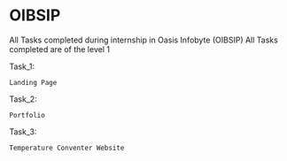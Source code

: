 # OIBSIP
All Tasks completed during internship in Oasis Infobyte (OIBSIP) 
All Tasks completed are of the level 1

Task_1:

    Landing Page

Task_2:

    Portfolio

Task_3:

    Temperature Conventer Website
